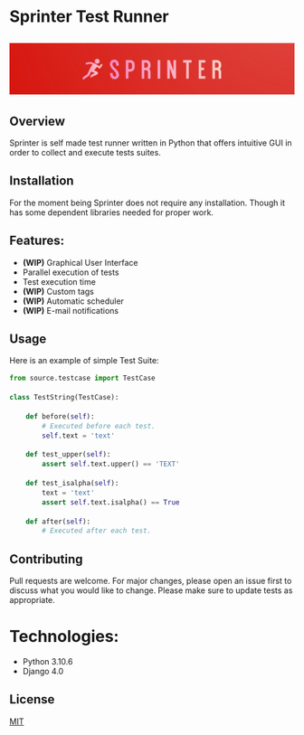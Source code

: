 # Sprinter Test Runner

![alt text](docs/images/sprinter-logo.png)
-----
## Overview
Sprinter is self made test runner written in Python that offers intuitive GUI in order to collect and execute tests suites.
 
## Installation

For the moment being Sprinter does not require any installation. Though it has some dependent libraries needed for proper work.

## Features:
        
- **(WIP)** Graphical User Interface 
- Parallel execution of tests
- Test execution time 
- **(WIP)** Custom tags 
- **(WIP)** Automatic scheduler 
- **(WIP)** E-mail notifications 

## Usage

Here is an example of simple Test Suite:
```python
from source.testcase import TestCase

class TestString(TestCase):

    def before(self):
        # Executed before each test.
        self.text = 'text'

    def test_upper(self):
        assert self.text.upper() == 'TEXT'

    def test_isalpha(self):
        text = 'text'
        assert self.text.isalpha() == True

    def after(self):
        # Executed after each test.
```

## Contributing
Pull requests are welcome. For major changes, please open an issue first to discuss what you would like to change.
Please make sure to update tests as appropriate.

# Technologies:

- Python 3.10.6
- Django 4.0

## License
[MIT](https://choosealicense.com/licenses/mit/)
